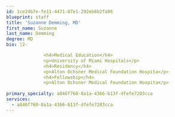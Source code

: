 ```yaml
---
id: 1ce24b7e-fe11-4471-87e1-292eb6b2fa96
blueprint: staff
title: 'Suzanne Demming, MD'
first_name: Suzanne
last_name: Demming
degree: MD
bio: |2-

              <h4>Medical Education</h4>
              <p>University of Miami Hospitals</p>
              <h4>Residency</h4>
              <p>Alton Ochsner Medical Foundation Hospita</p>
              <h4>Fellowship</h4>
              <p>Alton Ochsner Medical Foundation Hospita</p>
          
primary_specialty: a846f760-8a1a-4366-b13f-dfefe7203cca
services:
  - a846f760-8a1a-4366-b13f-dfefe7203cca
---
```

